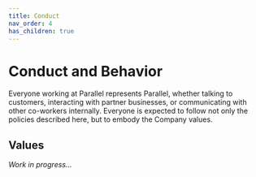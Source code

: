 ```yaml
---
title: Conduct
nav_order: 4
has_children: true
---
```

# Conduct and Behavior
Everyone working at Parallel represents Parallel, whether talking to customers, interacting with partner businesses, or communicating with other co-workers internally.  Everyone is expected to follow not only the policies described here, but to embody the Company values.

## Values
_Work in progress..._
